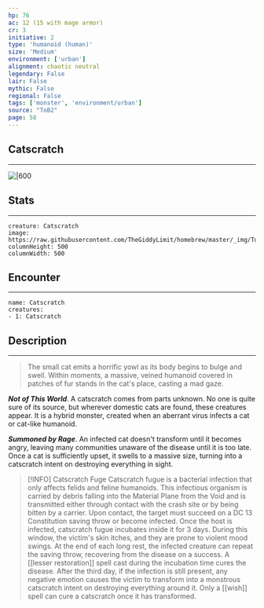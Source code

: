 ```yaml
---
hp: 76
ac: 12 (15 with mage armor)
cr: 3
initiative: 2
type: 'humanoid (human)'    
size: 'Medium'
environment: ['urban']
alignment: chaotic neutral
legendary: False
lair: False
mythic: False
regional: False
tags: ['monster', 'environment/urban']
source: "ToB2"
page: 58
---
```


## Catscratch
---

![|600](https://raw.githubusercontent.com/TheGiddyLimit/homebrew/master/_img/ToB2/creature/Catscratch.webp)

## Stats
---

```statblock
creature: Catscratch
image: https://raw.githubusercontent.com/TheGiddyLimit/homebrew/master/_img/ToB2/creature/token/Catscratch%20%28Token%29.png
columnHeight: 500
columnWidth: 500
```

## Encounter
---

```encounter-table
name: Catscratch
creatures:
- 1: Catscratch
```

## Description
---
>The small cat emits a horrific yowl as its body begins to bulge and swell. Within moments, a massive, veined humanoid covered in patches of fur stands in the cat's place, casting a mad gaze.

**_Not of This World_**. A catscratch comes from parts unknown. No one is quite sure of its source, but wherever domestic cats are found, these creatures appear. It is a hybrid monster, created when an aberrant virus infects a cat or cat-like humanoid.

**_Summoned by Rage_**. An infected cat doesn't transform until it becomes angry, leaving many communities unaware of the disease until it is too late. Once a cat is sufficiently upset, it swells to a massive size, turning into a catscratch intent on destroying everything in sight.


> [!INFO] Catscratch Fuge
>Catscratch fugue is a bacterial infection that only affects felids and feline humanoids. This infectious organism is carried by debris falling into the Material Plane from the Void and is transmitted either through contact with the crash site or by being bitten by a carrier.
>Upon contact, the target must succeed on a DC 13 Constitution saving throw or become infected. Once the host is infected, catscratch fugue incubates inside it for 3 days. During this window, the victim's skin itches, and they are prone to violent mood swings. At the end of each long rest, the infected creature can repeat the saving throw, recovering from the disease on a success. A [[lesser restoration]] spell cast during the incubation time cures the disease.
>After the third day, if the infection is still present, any negative emotion causes the victim to transform into a monstrous catscratch intent on destroying everything around it. Only a [[wish]] spell can cure a catscratch once it has transformed.





